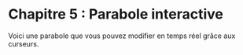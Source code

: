 # Chapitre 5 : Parabole interactive

Voici une parabole que vous pouvez modifier en temps réel grâce aux curseurs.

